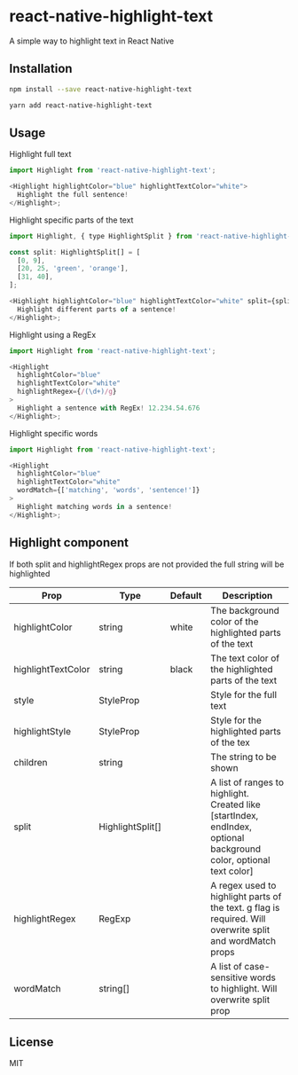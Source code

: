 # react-native-highlight-text

A simple way to highlight text in React Native

## Installation

```sh
npm install --save react-native-highlight-text
```

```sh
yarn add react-native-highlight-text
```

## Usage

Highlight full text

```js
import Highlight from 'react-native-highlight-text';

<Highlight highlightColor="blue" highlightTextColor="white">
  Highlight the full sentence!
</Highlight>;
```

Highlight specific parts of the text

```js
import Highlight, { type HighlightSplit } from 'react-native-highlight-text';

const split: HighlightSplit[] = [
  [0, 9],
  [20, 25, 'green', 'orange'],
  [31, 40],
];

<Highlight highlightColor="blue" highlightTextColor="white" split={split}>
  Highlight different parts of a sentence!
</Highlight>;
```

Highlight using a RegEx

```js
import Highlight from 'react-native-highlight-text';

<Highlight
  highlightColor="blue"
  highlightTextColor="white"
  highlightRegex={/(\d+)/g}
>
  Highlight a sentence with RegEx! 12.234.54.676
</Highlight>;
```

Highlight specific words

```js
import Highlight from 'react-native-highlight-text';

<Highlight
  highlightColor="blue"
  highlightTextColor="white"
  wordMatch={['matching', 'words', 'sentence!']}
>
  Highlight matching words in a sentence!
</Highlight>;
```

## Highlight component

If both split and highlightRegex props are not provided the full string will be highlighted

| Prop               | Type                 | Default | Description                                                                                                        |
| ------------------ | -------------------- | ------- | ------------------------------------------------------------------------------------------------------------------ |
| highlightColor     | string               | white   | The background color of the highlighted parts of the text                                                          |
| highlightTextColor | string               | black   | The text color of the highlighted parts of the text                                                                |
| style              | StyleProp<TextStyle> |         | Style for the full text                                                                                            |
| highlightStyle     | StyleProp<TextStyle> |         | Style for the highlighted parts of the tex                                                                         |
| children           | string               |         | The string to be shown                                                                                             |
| split              | HighlightSplit[]     |         | A list of ranges to highlight. Created like [startIndex, endIndex, optional background color, optional text color] |
| highlightRegex     | RegExp               |         | A regex used to highlight parts of the text. g flag is required. Will overwrite split and wordMatch props          |
| wordMatch          | string[]             |         | A list of case-sensitive words to highlight. Will overwrite split prop                                             |

## License

MIT
